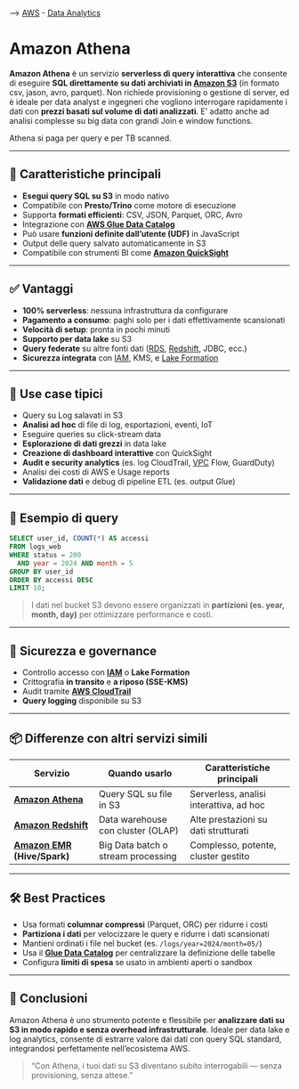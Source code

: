 --> [AWS](/00-Intro/AWS.md)  -  [Data Analytics](/07-IA-ML-Analytics/Intelligenza-artificiale-Machine-Learning-e-Analytics.md)
# Amazon Athena

**Amazon Athena** è un servizio **serverless di query interattiva** che consente di eseguire **SQL direttamente su dati archiviati in [Amazon S3](/02-Storage-services/Amazon-S3.md)** (in formato csv, jason, avro, parquet). 
Non richiede provisioning o gestione di server, ed è ideale per data analyst e ingegneri che vogliono interrogare rapidamente i dati con **prezzi basati sul volume di dati analizzati**.
E' adatto anche ad analisi complesse su big data con grandi Join e window functions.

Athena si paga per query e per TB scanned.

---

## 🧩 Caratteristiche principali

- **Esegui query SQL su S3** in modo nativo
- Compatibile con **Presto/Trino** come motore di esecuzione
- Supporta **formati efficienti**: CSV, JSON, Parquet, ORC, Avro
- Integrazione con **[AWS Glue Data Catalog](/07-IA-ML-Analytics/Analytics/AWS-Glue.md)**
- Può usare **funzioni definite dall’utente (UDF)** in JavaScript
- Output delle query salvato automaticamente in S3
- Compatibile con strumenti BI come **[Amazon QuickSight](/07-IA-ML-Analytics/Analytics/Amazon-QuickSight.md)**

---

## ✅ Vantaggi

- **100% serverless**: nessuna infrastruttura da configurare
- **Pagamento a consumo**: paghi solo per i dati effettivamente scansionati
- **Velocità di setup**: pronta in pochi minuti
- **Supporto per data lake** su S3
- **Query federate** su altre fonti dati ([RDS](/04-Database-services/Amazon-RDS.md), [Redshift](/07-IA-ML-Analytics/Analytics/Amazon-Redshift-e-Redshift-Serverless.md), JDBC, ecc.)
- **Sicurezza integrata** con [IAM](/09-Sicurezza-Compliance-Governance/Sicurezza/AWS-IAM.md), KMS, e [Lake Formation](/AWS-Lake-Formation.md)

---

## 🚀 Use case tipici

- Query su Log salavati in S3
- **Analisi ad hoc** di file di log, esportazioni, eventi, IoT
- Eseguire queries su click-stream data
- **Esplorazione di dati grezzi** in data lake
- **Creazione di dashboard interattive** con QuickSight
- **Audit e security analytics** (es. log CloudTrail, [VPC](/03-CDN-e-Networking/Amazon-VPC.md) Flow, GuardDuty)
- Analisi dei costi di AWS e Usage reports
- **Validazione dati** e debug di pipeline ETL (es. output Glue)

---

## 🔧 Esempio di query

```sql
SELECT user_id, COUNT(*) AS accessi
FROM logs_web
WHERE status = 200
  AND year = 2024 AND month = 5
GROUP BY user_id
ORDER BY accessi DESC
LIMIT 10;
```

> I dati nel bucket S3 devono essere organizzati in **partizioni (es. year, month, day)** per ottimizzare performance e costi.

---

## 🔐 Sicurezza e governance

- Controllo accesso con **[IAM](/09-Sicurezza-Compliance-Governance/Sicurezza/AWS-IAM.md)** o **Lake Formation**
- Crittografia **in transito** e **a riposo (SSE-KMS)**
- Audit tramite **[AWS CloudTrail](/08-Auditing-Monitoring-Logging/Amazon-CloudTrail.md)**
- **Query logging** disponibile su S3

---

## 📦 Differenze con altri servizi simili

| Servizio             | Quando usarlo                                | Caratteristiche principali                       |
|----------------------|-----------------------------------------------|--------------------------------------------------|
| **[Amazon Athena](/07-IA-ML-Analytics/Analytics/Amazon-Athena.md)**           | Query SQL su file in S3                       | Serverless, analisi interattiva, ad hoc          |
| **[Amazon Redshift](/07-IA-ML-Analytics/Analytics/Amazon-Redshift-e-Redshift-Serverless.md)**         | Data warehouse con cluster (OLAP)             | Alte prestazioni su dati strutturati             |
| **[Amazon EMR](/07-IA-ML-Analytics/Analytics/Amazon-EMR.md) (Hive/Spark)** | Big Data batch o stream processing            | Complesso, potente, cluster gestito              |

---

## 🛠️ Best Practices

- Usa formati **columnar compressi** (Parquet, ORC) per ridurre i costi
- **Partiziona i dati** per velocizzare le query e ridurre i dati scansionati
- Mantieni ordinati i file nel bucket (es. `/logs/year=2024/month=05/`)
- Usa il **[Glue Data Catalog](/07-IA-ML-Analytics/Analytics/AWS-Glue.md)** per centralizzare la definizione delle tabelle
- Configura **limiti di spesa** se usato in ambienti aperti o sandbox

---

## 📌 Conclusioni

Amazon Athena è uno strumento potente e flessibile per **analizzare dati su S3 in modo rapido e senza overhead infrastrutturale**. Ideale per data lake e log analytics, consente di estrarre valore dai dati con query SQL standard, integrandosi perfettamente nell’ecosistema AWS.

> “Con Athena, i tuoi dati su S3 diventano subito interrogabili — senza provisioning, senza attese.”

